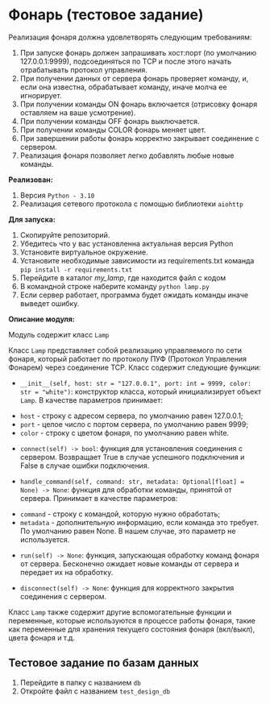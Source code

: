 # Фонарь (тестовое задание)

Реализация фонаря должна удовлетворять следующим требованиям:
1. При запуске фонарь должен запрашивать хост:порт (по умолчанию
127.0.0.1:9999), подсоединяться по TCP и после этого начать
отрабатывать протокол управления.
2. При получении данных от сервера фонарь проверяет команду,
и, если она известна, обрабатывает команду, иначе молча ее игнорирует.
3. При получении команды ON фонарь включается (отрисовку
фонаря оставляем на ваше усмотрение).
4. При получении команды OFF фонарь выключается.
5. При получении команды COLOR фонарь меняет цвет.
6. При завершении работы фонарь корректно закрывает соединение
с сервером.
7. Реализация фонаря позволяет легко добавлять любые новые команды.


**Реализован:**
1. Версия `Python - 3.10`
2. Реализация сетевого протокола с помощью библиотеки `aiohttp`

**Для запуска:**
1. Скопируйте репозиторий.
2. Убедитесь что у вас установленна актуальная версия Python
3. Установите виртуальное окружение.
4. Установите необходимые зависимости из requirements.txt
 команда `pip install -r requirements.txt `
5. Перейдите в каталог _my_lamp_, где находится файл с кодом
6. В командной строке наберите команду `python lamp.py`
7. Если сервер работает, программа будет ожидать команды иначе выведет ошибку.


**Описание модуля:**

Модуль содержит класс `Lamp`

Класс `Lamp` представляет собой реализацию управляемого по сети фонаря, 
который работает по протоколу ПУФ (Протокол Управления Фонарем) через соединение TCP. 
Класс содержит следующие функции:

* `__init__(self, host: str = "127.0.0.1", port: int = 9999, color: str = "white")`: 
конструктор класса, который инициализирует объект `Lamp`. В качестве параметров принимает:
- `host` - строку с адресом сервера, по умолчанию равен 127.0.0.1;
- `port` - целое число с портом сервера, по умолчанию равен 9999;
- `color` - строку с цветом фонаря, по умолчанию равен white.

* `connect(self) -> bool`: функция для установления соединения с сервером. 
Возвращает True в случае успешного подключения и False в случае ошибки подключения.

* `handle_command(self, command: str, metadata: Optional[float] = None) -> None`: 
функция для обработки команды, принятой от сервера. Принимает в качестве параметров:
- `command` - строку с командой, которую нужно обработать;
- `metadata` - дополнительную информацию, если команда это требует. По умолчанию равен None. 
В нашем случае, это параметр не используется.

* `run(self) -> None`: функция, запускающая обработку команд фонаря от сервера.
Бесконечно ожидает новые команды от сервера и передает их на обработку.

* `disconnect(self) -> None`: функция для корректного закрытия соединения с сервером.

Класс `Lamp` также содержит другие вспомогательные функции и переменные,
которые используются в процессе работы фонаря, такие как переменные для хранения текущего 
состояния фонаря (вкл/выкл), цвета фонаря и т.д.


## **Тестовое задание по базам данных**
1. Перейдите в папку с названием `db`
2. Откройте файл с названием `test_design_db`